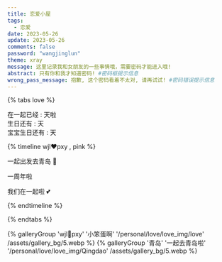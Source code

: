 ```yaml
---
title: 恋爱小屋
tags:
  - 恋爱
date: 2023-05-26
update: 2023-05-26
comments: false
password: "wangjinglun"
theme: xray
message: 这里记录我和女朋友的一些事情哦，需要密码才能进入哦!
abstract: 只有你和我才知道密码! #密码框提示信息
wrong_pass_message: 抱歉, 这个密码看着不太对, 请再试试! #密码错误提示信息
---
```


{% tabs love %}

<!-- tab 倒数日 -->

<div>在一起已经 : <span id="day1"></span>天啦</div>

<div>生日还有 : <span id="day2"></span>天</div>

<div>宝宝生日还有 : <span id="day3"></span>天</div>

<!-- endtab -->

<!-- tab 走过点点滴滴 ⌛ -->

{% timeline wjl❤️pxy , pink %}

<!-- timeline  2023-04-21  -->

一起出发去青岛 🚆

<!-- endtimeline -->

<!-- timeline 2021-11-08 -->

一周年啦

<!-- endtimeline -->
<!-- timeline 2020-11-08 -->

我们在一起啦 💕

<!-- endtimeline -->

{% endtimeline %}

<!-- endtab -->

{% endtabs %}

<div  class="gallery-group-main">
{% galleryGroup 'wjl💖pxy' '小笨蛋啊' '/personal/love/love_img/love' /assets/gallery_bg/5.webp %}
{% galleryGroup '青岛' '一起去青岛啦' '/personal/love/love_img/Qingdao' /assets/gallery_bg/5.webp %}
</div>

<script defer src="/js/date.js"></script>
